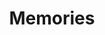 ---
artist: Kawaii Robot Shark
title: Memories
art_path: /images/records/kawaiirobotshark-memories
external_url: https://catskullrecords.bandcamp.com/album/memories
redirect_to: /
category: records
---